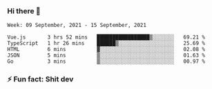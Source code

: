 ### Hi there 👋
<!--START_SECTION:waka-->
```text
Week: 09 September, 2021 - 15 September, 2021

Vue.js       3 hrs 52 mins   █████████████████▒░░░░░░░   69.21 % 
TypeScript   1 hr 26 mins    ██████▒░░░░░░░░░░░░░░░░░░   25.69 % 
HTML         6 mins          ▓░░░░░░░░░░░░░░░░░░░░░░░░   02.08 % 
JSON         5 mins          ▒░░░░░░░░░░░░░░░░░░░░░░░░   01.63 % 
Go           3 mins          ▒░░░░░░░░░░░░░░░░░░░░░░░░   00.97 % 
```
<!--END_SECTION:waka-->
<!--
**TG4LAaron/TG4LAaron** is a ✨ _special_ ✨ repository because its `README.md` (this file) appears on your GitHub profile.

Here are some ideas to get you started:

- 🔭 I’m currently working on ...
- 🌱 I’m currently learning ...
- 👯 I’m looking to collaborate on ...
- 🤔 I’m looking for help with ...
- 💬 Ask me about ...
- 📫 How to reach me: ...
- 😄 Pronouns: ...
- ⚡ Fun fact: ...
-->
### ⚡ Fun fact: Shit dev
